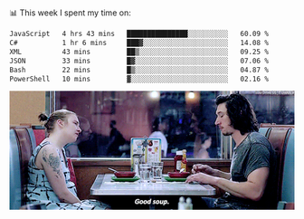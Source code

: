 📊 This week I spent my time on:
<!--START_SECTION:waka-->

```text
JavaScript   4 hrs 43 mins   ███████████████░░░░░░░░░░   60.09 %
C#           1 hr 6 mins     ███▓░░░░░░░░░░░░░░░░░░░░░   14.08 %
XML          43 mins         ██▒░░░░░░░░░░░░░░░░░░░░░░   09.25 %
JSON         33 mins         █▓░░░░░░░░░░░░░░░░░░░░░░░   07.06 %
Bash         22 mins         █▒░░░░░░░░░░░░░░░░░░░░░░░   04.87 %
PowerShell   10 mins         ▓░░░░░░░░░░░░░░░░░░░░░░░░   02.16 %
```

<!--END_SECTION:waka-->


![](goodSoup.gif)
